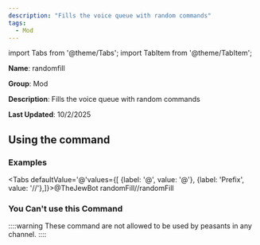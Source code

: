 ```yaml
---
description: "Fills the voice queue with random commands"
tags:
  - Mod
---
```

import Tabs from '@theme/Tabs';
import TabItem from '@theme/TabItem';

**Name**: randomfill

**Group**: Mod

**Description**: Fills the voice queue with random commands

**Last Updated**: 10/2/2025

## Using the command

### Examples
<Tabs defaultValue='@'values={[ {label: '@', value: '@'}, {label: 'Prefix', value: '//'},]}><TabItem value='@'>@TheJewBot randomFill</TabItem><TabItem value='//'>//randomFill</TabItem></Tabs>

### You Can't use this Command
::::warning These command are not allowed to be used by peasants in any channel.
::::